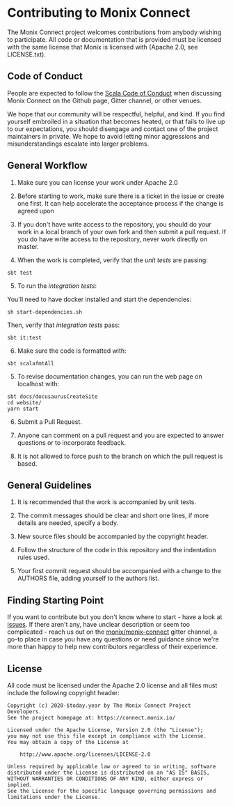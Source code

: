 # Contributing to Monix Connect

The Monix Connect project welcomes contributions from anybody wishing to participate.
All code or documentation that is provided must be licensed with the same
license that Monix is licensed with (Apache 2.0, see LICENSE.txt).

## Code of Conduct

People are expected to follow the [Scala Code of Conduct](https://www.scala-lang.org/conduct/)
when discussing Monix Connect on the Github page, Gitter channel, or other venues.

We hope that our community will be respectful, helpful, and kind. If you find 
yourself embroiled in a situation that becomes heated, or that fails to live up 
to our expectations, you should disengage and contact one of the project maintainers 
in private. We hope to avoid letting minor aggressions and misunderstandings 
escalate into larger problems.

## General Workflow

1. Make sure you can license your work under Apache 2.0 

2. Before starting to work, make sure there is a ticket in the issue
   or create one first. It can help accelerate the acceptance process
   if the change is agreed upon

3. If you don't have write access to the repository, you should do
   your work in a local branch of your own fork and then submit a pull
   request. If you do have write access to the repository, never work
   directly on master.
   
4. When the work is completed, verify that the _unit tests_ are passing:

```sbtshell
sbt test
```

5. To run the _integration tests_:

You'll need to have docker installed and start the dependencies: 
```shell script
sh start-dependencies.sh
```

Then, verify that _integration tests_ pass:
```sbtshell
sbt it:test 
```

6. Make sure the code is formatted with: 
```sbtshell
sbt scalafmtAll
```

5. To revise documentation changes, you can run the web page on localhost with:
```sbtshell
sbt docs/docusaurusCreateSite
cd website/
yarn start
```
6. Submit a Pull Request.

7. Anyone can comment on a pull request and you are expected to
   answer questions or to incorporate feedback.

8. It is not allowed to force push to the branch on which the pull
   request is based.

## General Guidelines

1. It is recommended that the work is accompanied by unit tests.

2. The commit messages should be clear and short one lines, if more
   details are needed, specify a body.

3. New source files should be accompanied by the copyright header.

4. Follow the structure of the code in this repository and the
   indentation rules used.

5. Your first commit request should be accompanied with a change to
   the AUTHORS file, adding yourself to the authors list.
   
## Finding Starting Point

If you want to contribute but you don't know where to start - have a look at [issues](https://github.com/monix/monix-connect/issues).
If there aren't any, have unclear description or seem too complicated - reach us out on the [monix/monix-connect](https://gitter.im/monix/monix-connect) gitter channel,
 a go-to place in case you have any questions or need guidance since we're more than happy to help new contributors regardless of their experience.
   
## License

All code must be licensed under the Apache 2.0 license and all files 
must include the following copyright header:

```
Copyright (c) 2020-$today.year by The Monix Connect Project Developers.
See the project homepage at: https://connect.monix.io/

Licensed under the Apache License, Version 2.0 (the "License");
you may not use this file except in compliance with the License.
You may obtain a copy of the License at

    http://www.apache.org/licenses/LICENSE-2.0

Unless required by applicable law or agreed to in writing, software
distributed under the License is distributed on an "AS IS" BASIS,
WITHOUT WARRANTIES OR CONDITIONS OF ANY KIND, either express or implied.
See the License for the specific language governing permissions and
limitations under the License.
```
